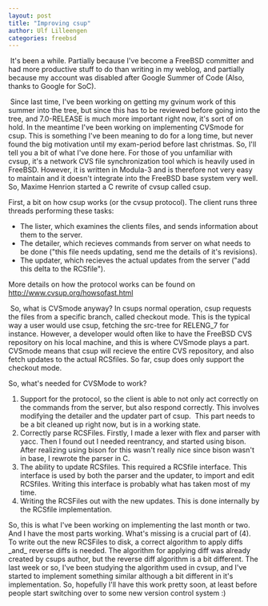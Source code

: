 ```yaml
---
layout: post
title: "Improving csup"
author: Ulf Lilleengen
categories: freebsd
---
```

&nbsp;It's been a while. Partially because I've become a FreeBSD committer and had more productive stuff to do than writing in my weblog, and partially because my account was disabled after Google Summer of Code (Also, thanks to Google for SoC).

&nbsp;Since last time, I've been working on getting my gvinum work of this summer into the tree, but since this has to be reviewed before going into the tree, and 7.0-RELEASE is much more important right now, it's sort of on hold. In the meantime I've been working on implementing CVSmode for csup. This is something I've been meaning to do for a long time, but never found the big motivation until my exam-period before last christmas. So, I'll tell you a bit of what I've done here. For those of you unfamiliar with cvsup,&nbsp;it's a network CVS file synchronization tool which is heavily used in FreeBSD. However, it is written in Modula-3 and is therefore not very easy to maintain and it doesn't integrate into the FreeBSD base system very well. So, Maxime Henrion started a C rewrite of cvsup called csup.

First, a bit on how csup works (or the cvsup protocol). The client runs three threads performing these tasks:
<ul>
	<li>The lister, which examines the clients files, and sends information about them to the server.</li>
	<li>The detailer, which recieves commands from server on what needs to be done ("this file needs updating, send me the details of it's revisions).</li>
	<li>The updater, which recieves the actual updates from the server ("add this delta to the RCSfile").</li>
</ul>
More details on how the protocol works can be found on <a href="http://www.cvsup.org/howsofast.html">http://www.cvsup.org/howsofast.html</a>

&nbsp;So, what is CVSmode anyway? In csups normal operation, csup requests the files from a specific branch, called checkout mode. This is the typical way a user would use csup, fetching the src-tree for RELENG_7 for instance. However, a developer would often like to have the FreeBSD CVS repository on his local machine, and this is where CVSmode plays a part. CVSmode means that csup will recieve the entire CVS repository, and also fetch updates to the actual RCSfiles. So far, csup does only support the checkout mode.

So, what's needed for CVSMode to work?
<ol>
	<li>Support for the protocol, so the client is able to not only act correctly on the commands from the server, but also respond correctly. This involves modifying the detailer and the updater part of csup.&nbsp; This part needs to be a bit cleaned up right now, but is in a working state.</li>
	<li>Correctly parse RCSFiles. Firstly, I made a lexer with flex and parser with yacc. Then I found out I needed reentrancy, and started using bison. After realizing using bison for this wasn't really nice since bison wasn't in base, I rewrote the parser in C.</li>
	<li>The ability to update RCSfiles. This required a RCSfile interface. This interface is used by both the parser and the updater, to import and edit RCSfiles. Writing this interface is probably what has taken most of my time.</li>
	<li>Writing the RCSFiles out with the new updates. This is done internally by the RCSfile implementation.</li>
</ol>
So, this is what I've been working on implementing the last month or two. And I have the most parts working. What's missing is a crucial part of (4). To write out the new RCSFiles to disk, a correct algorithm to apply diffs _and_ reverse diffs is needed. The algorithm for applying diff was already created by csups author, but the reverse diff algorithm is a bit different. The last week or so, I've been studying the algorithm used in cvsup, and I've started to implement something similar although a bit different in it's implementation. So, hopefully I'll have this work pretty soon, at least before people start switching over to some new version control system :)
